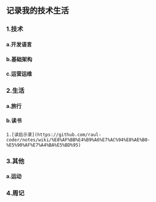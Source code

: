 ## 记录我的技术生活

### 1.技术
#### a.开发语言
#### b.基础架构
#### c.运营运维

### 2.生活
#### a.旅行
#### b.读书
    1.[读启示录](https://github.com/raul-coder/notes/wiki/%E8%AF%BB%E4%B9%A6%E7%AC%94%E8%AE%B0-%E5%90%AF%E7%A4%BA%E5%BD%95)

### 3.其他
#### a.运动

### 4.周记

